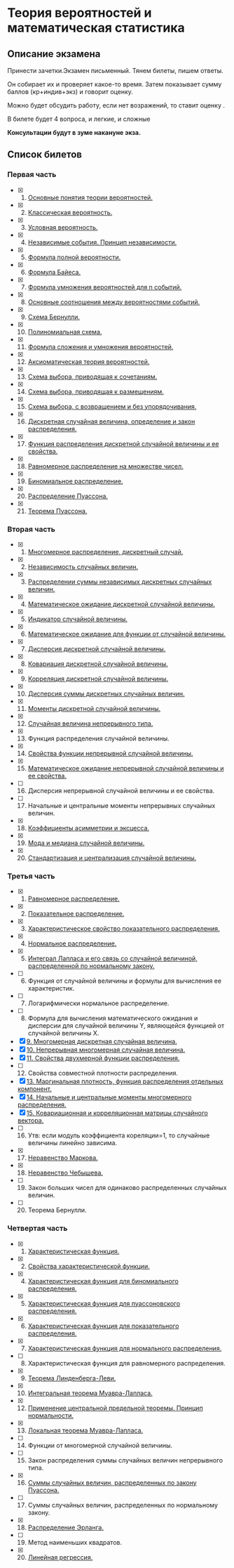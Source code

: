 # Теория вероятностей и математическая статистика

## Описание экзамена
Принести зачетки.Экзамен письменный. Тянем билеты, пишем ответы.

Он собирает их и проверяет какое-то время. Затем показывает сумму баллов (кр+индив+экз) и говорит оценку.

Можно будет обсудить работу, если нет возражений, то ставит оценку .

В билете будет 4 вопроса, и легкие, и сложные

**Консультации будут в зуме накануне экза.**

## Список билетов
### Первая часть

- [x] 1. [Основные понятия теории вероятностей.](./question1.1/README.md)
- [x] 2. [Классическая вероятность.](./question1.2/README.md)
- [x] 3. [Условная вероятность.](./question1.3/README.md)
- [x] 4. [Независимые события. Принцип независимости.](./question1.4/README.md)
- [x] 5. [Формула полной вероятности.](./question1.5/README.md)
- [x] 6. [Формула Байеса.](./question1.6/README.md)
- [x] 7. [Формула умножения вероятностей для  n  событий.](./question1.7/README.md)
- [x] 8. [Основные соотношения между вероятностями событий.](./question1.8/README.md)
- [x] 9. [Схема Бернулли.](./question1.9/README.md)
- [x] 10. [Полиномиальная схема.](./question1.10/README.md)
- [x] 11. [Формула сложения и умножения вероятностей.](./question1.11)
- [x] 12. [Аксиоматическая теория вероятностей.](./question1.12/README.md)
- [x] 13. [Схема выбора, приводящая к сочетаниям.](./question1.13/README.md)
- [x] 14. [Схема выбора, приводящая к размещениям.](./question1.14/README.md)
- [x] 15. [Схема выбора, с возвращением и без упорядочивания.](./question1.15/README.md)
- [x] 16. [Дискретная случайная величина, определение и закон распределения.](./question1.16/README.md)
- [x] 17. [Функция распределения дискретной случайной величины и ее свойства.](./question1.17/README.md)
- [x] 18. [Равномерное распределение на множестве чисел.](./question1.18/README.md)
- [x] 19. [Биномиальное распределение.](./question1.19/README.md)
- [x] 20. [Распределение Пуассона.](./question1.20/README.md)
- [x] 21. [Теорема Пуассона.](./question1.21/README.md)

### Вторая часть
- [x] 1. [Многомерное распределение, дискретный случай.](./question2.1/README.md)
- [x] 2. [Независимость случайных величин.](./question2.2/README.md)
- [x] 3. [Распределении суммы независимых дискретных случайных величин.](./question2.3/README.md)
- [x] 4. [Математическое ожидание дискретной случайной величины.](./question2.4/README.md)
- [x] 5. [Индикатор случайной величины.](./question2.5/README.md)
- [x] 6. [Математическое ожидание для функции от случайной величины.](./question2.6/README.md)
- [x] 7. [Дисперсия дискретной случайной величины.](./question2.7/README.md)
- [x] 8. [Ковариация дискретной случайной величины.](./question2.8/README.md)
- [x] 9. [Корреляция дискретной случайной величины.](./question2.9/README.md)
- [x] 10. [Дисперсия суммы дискретных случайных величин.](./question2.10/README.md)
- [x] 11. [Моменты дискретной случайной величины.](./question2.11/README.md)
- [x] 12. [Случайная величина непрерывного типа.](./question2.12/README.md)
- [x] 13. Функция распределения случайной величины.
- [x] 14. [Свойства функции непрерывной случайной величины.](./question2.14/README.md)
- [x] 15. [Математическое ожидание непрерывной случайной величины и ее свойства.](./question2.15/README.md)
- [ ] 16. Дисперсия непрерывной случайной величины и ее свойства.
- [ ] 17. Начальные и центральные моменты непрерывных случайных величин.
- [x] 18. [Коэффициенты асимметрии и эксцесса.](./question2.18/README.md)
- [x] 19. [Мода и медиана случайной величины.](./question2.19/README.md)
- [x] 20. [Стандартизация и централизация случайной величины.](./question2.20/README.md)

### Третья часть
- [x] 1. [Равномерное распределение.](./question3.1/README.md)
- [x] 2. [Показательное распределение.](./question3.2/README.md)
- [x] 3. [Характеристическое свойство показательного распределения.](./question3.3/README.md)
- [x] 4. [Нормальное распределение.](./question3.4/README.md)
- [x] 5. [Интеграл Лапласа и его связь со случайной величиной, распределенной по нормальному закону.](./question3.5/README.md)
- [ ] 6. Функция от случайной величины и формулы для  вычисления ее характеристик.
- [ ] 7. Логарифмически нормальное распределение.
- [ ] 8. Формула для вычисления математического ожидания и дисперсии для случайной величины Y, являющейся функцией от случайной величины X.
- [x] [9. Многомерная дискретная случайная величина.](./question3.9/README.md)
- [x] [10. Непрерывная многомерная случайная величина.](./question3.10/README.md)
- [x] [11. Свойства двухмерной функции распределения.](./question3.11/README.md)
- [ ] 12. Свойства совместной плотности распределения.
- [x] [13. Маргинальная плотность, функция распределения отдельных компонент.](./question3.13/README.md)
- [x] [14. Начальные и центральные моменты многомерного распределения.](./question3.14/README.md)
- [x] [15. Ковариационная и корреляционная матрицы случайного вектора.](./question3.15/README.md)
- [ ] 16. Утв: если модуль коэффициента кореляции=1, то случайные величины линейно зависима.
- [x] 17. [Неравенство Маркова.](./question3.17/README.md)
- [x] 18. [Неравенство Чебышева.](./question3.18/README.md)
- [ ] 19. Закон больших чисел для одинаково распределенных случайных величин.
- [ ] 20. Теорема Бернулли.

### Четвертая часть
- [x] 1. [Характеристическая функция.](./question4.1/README.md)
- [x] 2. [Свойства характеристической функции.](./question4.2/README.md)
- [x] 4. [Характеристическая функция для биномиального распределения.](./question4.4/README.md)
- [x] 5. [Характеристическая функция для пуассоновского распределения.](./question4.5/README.md)
- [x] 6. [Характеристическая функция для показательного распределения.](./question4.6/README.md)
- [x] 7. [Характеристическая функция для нормального распределения.](./question4.7/README.md)
- [ ] 8. Характеристическая функция для равномерного распределения.
- [x] 9. [Теорема Линденберга-Леви.](./question4.9/README.md)
- [x] 10. [Интегральная теорема Муавра-Лапласа.](./question4.10/README.md)
- [x] 12. [Применение центральной предельной теоремы. Принцип нормальности.](./question4.12/README.md)
- [x] 13. [Локальная теорема Муавра-Лапласа.](./question4.13/README.md)
- [ ] 14. Функции от многомерной случайной величины.
- [ ] 15. Закон распределения суммы случайных величин непрерывного типа.
- [x] 16. [Суммы случайных величин, распределенных по закону Пуассона.](./question4.16/README.md)
- [ ] 17. Суммы случайных величин, распределенных по нормальному закону.
- [x] 18. [Распределение Эрланга.](./question4.18/README.md)
- [ ] 19. Метод наименьших квадратов.
- [x] 20. [Линейная регрессия.](./question4.20/README.md)
